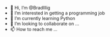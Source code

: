 - 👋 Hi, I’m @BradIllig
- 👀 I’m interested in getting a programming job
- 🌱 I’m currently learning Python
- 💞️ I’m looking to collaborate on ...
- 📫 How to reach me ...

<!---
BradIllig/BradIllig is a ✨ special ✨ repository because its `README.md` (this file) appears on your GitHub profile.
You can click the Preview link to take a look at your changes.
--->
